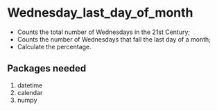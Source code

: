 # Wednesday_last_day_of_month

- Counts the total number of Wednesdays in the 21st Century;
- Counts the number of Wednesdays that fall the last day of a month;
- Calculate the percentage.

## Packages needed

1. datetime
2. calendar
2. numpy
